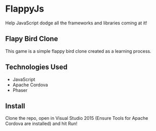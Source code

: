 # FlappyJs
Help JavaScript dodge all the frameworks and libraries coming at it!

## Flapy Bird Clone
This game is a simple flappy bird clone created as a learning process.

## Technologies Used
* JavaScript 
* Apache Cordova
* Phaser

## Install
Clone the repo, open in Visual Studio 2015 (Ensure Tools for Apache Cordova are installed) and hit Run!
